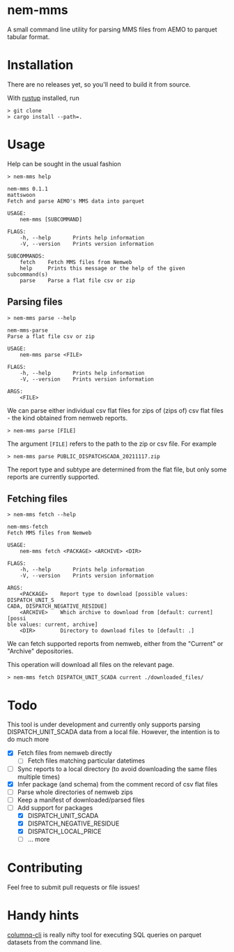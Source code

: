 # nem-mms

A small command line utility for parsing MMS files from AEMO
to parquet tabular format.

# Installation

There are no releases yet, so you'll need to build it from source.

With [rustup](https://www.rust-lang.org/tools/install) installed, run

```
> git clone
> cargo install --path=.
```

# Usage

Help can be sought in the usual fashion

```
> nem-mms help

nem-mms 0.1.1
mattswoon
Fetch and parse AEMO's MMS data into parquet

USAGE:
    nem-mms [SUBCOMMAND]

FLAGS:
    -h, --help       Prints help information
    -V, --version    Prints version information

SUBCOMMANDS:
    fetch    Fetch MMS files from Nemweb
    help     Prints this message or the help of the given subcommand(s)
    parse    Parse a flat file csv or zip
```

## Parsing files

```
> nem-mms parse --help

nem-mms-parse
Parse a flat file csv or zip

USAGE:
    nem-mms parse <FILE>

FLAGS:
    -h, --help       Prints help information
    -V, --version    Prints version information

ARGS:
    <FILE>
```
We can parse either individual csv flat files
for zips of (zips of) csv flat files - the kind obtained from nemweb reports.

```
> nem-mms parse [FILE]
```

The argument `[FILE]` refers to the path to the zip or csv file. For example

```
> nem-mms parse PUBLIC_DISPATCHSCADA_20211117.zip
```

The report type and subtype are determined from the flat file, but only some reports are currently
supported.

## Fetching files

```
> nem-mms fetch --help

nem-mms-fetch
Fetch MMS files from Nemweb

USAGE:
    nem-mms fetch <PACKAGE> <ARCHIVE> <DIR>

FLAGS:
    -h, --help       Prints help information
    -V, --version    Prints version information

ARGS:
    <PACKAGE>    Report type to download [possible values: DISPATCH_UNIT_S
CADA, DISPATCH_NEGATIVE_RESIDUE]
    <ARCHIVE>    Which archive to download from [default: current]  [possi
ble values: current, archive]
    <DIR>        Directory to download files to [default: .]
```

We can fetch supported reports from nemweb, either from the "Current" or "Archive"
depositories.

This operation will download all files on the relevant page.

```
> nem-mms fetch DISPATCH_UNIT_SCADA current ./downloaded_files/
```

# Todo

This tool is under development and currently only supports parsing DISPATCH_UNIT_SCADA
data from a local file. However, the intention is to do much more

 - [x] Fetch files from nemweb directly
    - [ ] Fetch files matching particular datetimes
 - [ ] Sync reports to a local directory (to avoid downloading the same files multiple times)
 - [x] Infer package (and schema) from the comment record of csv flat files
 - [ ] Parse whole directories of nemweb zips
 - [ ] Keep a manifest of downloaded/parsed files
 - [ ] Add support for packages
    - [x] DISPATCH_UNIT_SCADA
    - [x] DISPATCH_NEGATIVE_RESIDUE
    - [x] DISPATCH_LOCAL_PRICE
    - [ ] ... more

# Contributing

Feel free to submit pull requests or file issues!

# Handy hints

[columnq-cli](https://github.com/roapi/roapi/tree/main/columnq-cli) is really
nifty tool for executing SQL queries on parquet datasets from the command line.
